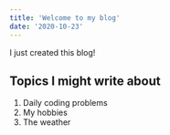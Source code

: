 ```yaml
---
title: 'Welcome to my blog'
date: '2020-10-23'
---
```


I just created this blog!

## Topics I might write about

1. Daily coding problems
2. My hobbies
3. The weather
